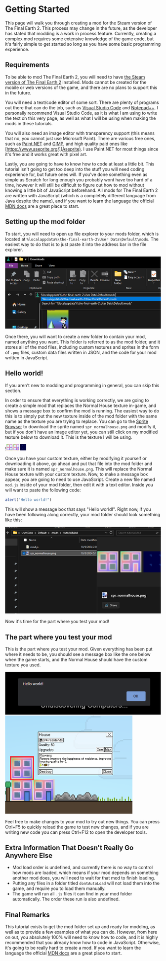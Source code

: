 # Getting Started

This page will walk you through creating a mod for the Steam version of The Final Earth 2. This process may change in the future, as the developer has stated that modding is a work in process feature. Currently, creating a complex mod requires some extensive knowledge of the game code, but it's fairly simple to get started so long as you have some basic programming experience.

## Requirements

To be able to mod The Final Earth 2, you will need to have [the Steam version of The Final Earth 2](https://store.steampowered.com/app/1180130/The_Final_Earth_2/) installed. Mods cannot be created for the mobile or web versions of the game, and there are no plans to support this in the future.

You will need a text/code editor of some sort. There are plenty of programs out there that can do the job, such as [Visual Studio Code](https://code.visualstudio.com/) and [Notepad++](https://notepad-plus-plus.org/). I personally recommend Visual Studio Code, as it is what I am using to write the text on this very page, as well as what I will be using when making the mods in these tutorials.

You will also need an image editor with transparency support (this means that no, you cannot just use Microsoft Paint). There are various free ones, such as [Paint.NET](https://getpaint.net/) and [GIMP](https://www.gimp.org/), and high quality paid ones like [https://www.aseprite.org/](Aseprite). I use Paint.NET for most things since it's free and it works great with pixel art.

Lastly, you are going to have to know how to code at least a little bit. This tutorial isn't going to get too deep into the stuff you will need coding experience for, but future ones will. If you've done something even as simple as Scratch for long enough you probably wont have too hard of a time, however it will still be difficult to figure out how to mod without knowing a little bit of JavaScript beforehand. All mods for The Final Earth 2 are written with JavaScript (which is a completely different language from Java despite the name), and if you want to learn the language the official [MDN docs](https://developer.mozilla.org/en-US/docs/Learn/JavaScript/First_steps) are a great place to start.

## Setting up the mod folder

To start, you will need to open up file explorer to your mods folder, which is located at `%localappdata%\the-final-earth-2\User Data\Default\mods`. The easiest way to do that is to just paste it into the address bar in the file explorer.

![img](fileexplorer.png)

Once there, you will want to create a new folder to contain your mod, named anything you want. This folder is referred to as the mod folder, and it stores all of the mod files, including custom textures and sprites in the form of `.png` files, custom data files written in JSON, and the code for your mod written in JavaScript.

## Hello world!

If you aren't new to modding and programming in general, you can skip this section.

In order to ensure that everything is working correctly, we are going to create a simple mod that replaces the Normal House texture in-game, and shows a message box to confirm the mod is running. The easiest way to do this is to simply put the new texture inside of the mod folder with the same name as the texture you are trying to replace. You can go to the [Sprite Browser](/Tools/SpriteBrowser/) to download the sprite named `spr_normalhouse.png` and modify it, but if you don't have an image editor yet, you can still click on my modified texture below to download it. This is the texture I will be using.

!![spr_normalhouse.png](spr_normalhouse.png)

Once you have your custom texture, either by modifying it yourself or downloading it above, go ahead and put that file into the mod folder and make sure it is named `spr_normalhouse.png`. This will replace the Normal House texture with your custom texture. Now, to make a message box appear, you are going to need to use JavaScript. Create a new file named `mod.js` inside of your mod folder, then edit it with a text editor. Inside you will want to paste the following code:

```js
alert("Hello world!")
```

This will show a message box that says "Hello world!". Right now, if you have been following along correctly, your mod folder should look something like this:

![img](customtexture.png)

Now it's time for the part where you test your mod!

## The part where you test your mod

This is the part where you test your mod. Given everything has been put where it needs to be, you should see a message box like the one below when the game starts, and the Normal House should have the custom texture you used.

![img](alert.png)
![img](mysticalhouse.png)

Feel free to make changes to your mod to try out new things. You can press Ctrl+F5 to quickly reload the game to test new changes, and if you are writing new code you can press Ctrl+F12 to open the developer tools.

## Extra Information That Doesn't Really Go Anywhere Else

- Mod load order is undefined, and currently there is no way to control how mods are loaded, which means if your mod depends on something another mod does, you will need to wait for that mod to finish loading.
- Putting any files in a folder titled `dontAutoLoad` will not load them into the game, and require you to load them manually.
- The game will run all `.js` files it can find in your mod folder automatically. The order these run is also undefined.

## Final Remarks

This tutorial exists to get the mod folder set up and ready for modding, as well as to provide a few examples of what you can do. However, from here on out, you absolutely 100% will need to know how to code, and it is highly recommended that you already know how to code in JavaScript. Otherwise, it's going to be really hard to create a mod. If you want to learn the language the official [MDN docs](https://developer.mozilla.org/en-US/docs/Learn/JavaScript/First_steps) are a great place to start.